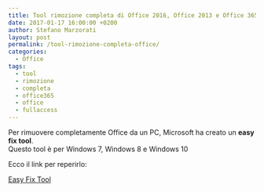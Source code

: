 ```yaml
---
title: Tool rimozione completa di Office 2016, Office 2013 e Office 365
date: 2017-01-17 16:00:00 +0200
author: Stefano Marzorati
layout: post
permalink: /tool-rimozione-completa-office/
categories:
  - Office
tags:
  - tool
  - rimozione
  - completa
  - office365
  - office
  - fullaccess
---
```

Per rimuovere completamente Office da un PC, Microsoft ha creato un **easy fix tool**.   
Questo tool è per Windows 7, Windows 8 e Windows 10   

Ecco il link per reperirlo:   

<a href="https://support.office.com/en-us/article/Uninstall-Office-2016-Office-2013-or-Office-365-from-a-PC-9dd49b83-264a-477a-8fcc-2fdf5dbf61d8" target="_blank">Easy Fix Tool</a>